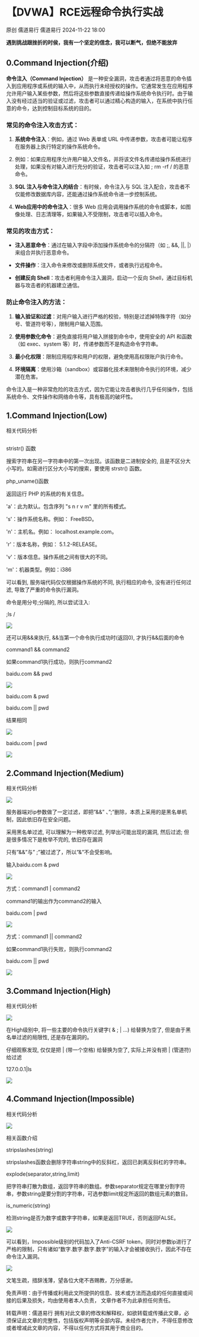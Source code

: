 #  【DVWA】RCE远程命令执行实战   
原创 儒道易行  儒道易行   2024-11-22 18:00  
  
**遇到挑战跟挫折的时侯，我有一个坚定的信念，我可以断气，但绝不能放弃**  
## 0.Command Injection(介绍)  
  
**命令注入（Command Injection）** 是一种安全漏洞，攻击者通过将恶意的命令插入到应用程序或系统的输入中，从而执行未经授权的操作。它通常发生在应用程序允许用户输入某些参数，然后将这些参数直接传递给操作系统命令执行时。由于输入没有经过适当的验证或过滤，攻击者可以通过精心构造的输入，在系统中执行任意的命令，达到控制目标系统的目的。  
### 常见的命令注入攻击方式：  
1. **系统命令注入**：例如，通过 Web 表单或 URL 中传递参数，攻击者可能让程序在服务器上执行特定的操作系统命令。  
  
1. 例如：如果应用程序允许用户输入文件名，并将该文件名传递给操作系统进行处理，如果没有对输入进行充分的验证，攻击者可以注入如 ; rm -rf / 的恶意命令。  
  
1. **SQL 注入与命令注入的结合**：有时候，命令注入与 SQL 注入配合，攻击者不仅能修改数据库内容，还能通过操作系统命令进一步控制系统。  
  
1. **Web应用中的命令注入**：很多 Web 应用会调用操作系统的命令或脚本，如图像处理、日志清理等，如果输入不受限制，攻击者可以插入命令。  
  
### 常见的攻击方式：  
- **注入恶意命令**：通过在输入字段中添加操作系统命令的分隔符（如 ;, &&, ||, |）来组合并执行恶意命令。  
  
- **文件操作**：注入命令来修改或删除系统文件，或者执行远程命令。  
  
- **创建反向 Shell**：攻击者利用命令注入漏洞，启动一个反向 Shell，通过目标机器与攻击者的机器建立通信。  
  
### 防止命令注入的方法：  
1. **输入验证和过滤**：对用户输入进行严格的校验，特别是过滤掉特殊字符（如分号、管道符号等），限制用户输入范围。  
  
1. **使用参数化命令**：避免直接将用户输入拼接到命令中，使用安全的 API 和函数（如 exec、system 等）时，传递参数而不是构造命令字符串。  
  
1. **最小化权限**：限制应用程序和用户的权限，避免使用高权限账户执行命令。  
  
1. **环境隔离**：使用沙箱（sandbox）或容器化技术来限制命令执行的环境，减少潜在危害。  
  
命令注入是一种非常危险的攻击方式，因为它能让攻击者执行几乎任何操作，包括系统命令、文件操作和网络命令等，具有极高的破坏性。  
## 1.Command Injection(Low)  
  
相关代码分析  
```
```  
  
stristr() 函数  
  
搜索字符串在另一字符串中的第一次出现。该函数是二进制安全的, 且是不区分大小写的。如需进行区分大小写的搜索，要使用 strstr() 函数。  
  
php_uname()函数  
  
返回运行 PHP 的系统的有关信息。  
  
'a'：此为默认。包含序列 "s n r v m" 里的所有模式。  
  
's'：操作系统名称。例如： FreeBSD。  
  
'n'：主机名。例如： localhost.example.com。  
  
'r'：版本名称，例如： 5.1.2-RELEASE。  
  
'v'：版本信息。操作系统之间有很大的不同。  
  
'm'：机器类型。例如：i386  
  
可以看到, 服务端代码仅仅根据操作系统的不同, 执行相应的命令, 没有进行任何过滤, 导致了严重的命令执行漏洞。  
  
命令是用分号;分隔的, 所以尝试注入:  
  
;ls /  
  
![](https://mmbiz.qpic.cn/mmbiz_png/v94hWOZcBpz9ibpxzibyL3tibJibZTJl4Warq4Gmq5QQAmIVyKRsrW22h0Bcnmxl8mA4TicQiaibnWnw4A6VC9tib9sdoQ/640?wx_fmt=png&from=appmsg "")  
  
还可以用&&来执行, &&当第一个命令执行成功时(返回0), 才执行&&后面的命令  
  
command1 && command2  
  
如果command1执行成功，则执行command2  
  
baidu.com && pwd  
  
![](https://mmbiz.qpic.cn/mmbiz_png/v94hWOZcBpz9ibpxzibyL3tibJibZTJl4War9A9MWG5zibrY7iaawF661xFHcfggGhVtlGgxrmo7jucA8UibhCsl9DAew/640?wx_fmt=png&from=appmsg "")  
  
baidu.com & pwd  
  
baidu.com || pwd  
  
结果相同  
  
![](https://mmbiz.qpic.cn/mmbiz_png/v94hWOZcBpz9ibpxzibyL3tibJibZTJl4Warhh0ibWC7EcsLNNFQwIn3VwYMLibYbERZphPzYBPFAWARpKcRGmGFicic7w/640?wx_fmt=png&from=appmsg "")  
  
baidu.com | pwd  
  
![](https://mmbiz.qpic.cn/mmbiz_png/v94hWOZcBpz9ibpxzibyL3tibJibZTJl4WarhjkQdU3Rkscu0nkl4nP7fF2Qr9xfgb92ORyLwuHaE9PU44TG8tqfrA/640?wx_fmt=png&from=appmsg "")  
## 2.Command Injection(Medium)  
  
相关代码分析  
  
![](https://mmbiz.qpic.cn/mmbiz_png/v94hWOZcBpz9ibpxzibyL3tibJibZTJl4WarDcvwticC3dNtyHGUskia6qx9Jom5wsjpLGOVzylNYZCtagBWWmCVN4fg/640?wx_fmt=png&from=appmsg "")  
  
服务器端对ip参数做了一定过滤，即把”&&” 、”;”删除，本质上采用的是黑名单机制，因此依旧存在安全问题。  
  
采用黑名单过滤, 可以理解为一种枚举过滤, 列举出可能出现的漏洞, 然后过滤; 但是很多情况下是枚举不完的, 依旧存在漏洞  
  
只有”&&”与” ;”被过滤了，所以”&”不会受影响。  
  
输入baidu.com & pwd  
  
![](https://mmbiz.qpic.cn/mmbiz_png/v94hWOZcBpz9ibpxzibyL3tibJibZTJl4WarE8yTKo3NfgfmKRibgknwQUHNmyoD423YsUSZOjAeN7baGdTV7hz8ebQ/640?wx_fmt=png&from=appmsg "")  
  
方式：command1 | command2  
  
command1的输出作为command2的输入  
  
baidu.com | pwd  
  
![](https://mmbiz.qpic.cn/mmbiz_png/v94hWOZcBpz9ibpxzibyL3tibJibZTJl4WarSSCicQMXakicIEqO8JdPcicrU7c1HKcx0hzoQuxoeCpTK49UofEib87mKw/640?wx_fmt=png&from=appmsg "")  
  
方式：command1 || command2  
  
如果command1执行失败，则执行command2  
  
baidu.com || pwd  
  
![](https://mmbiz.qpic.cn/mmbiz_png/v94hWOZcBpz9ibpxzibyL3tibJibZTJl4WarfHkia0BOwHJpLbBF7CnOOaHLYYLmB1I74g9d8sgckeQTFScbH3UEfLw/640?wx_fmt=png&from=appmsg "")  
## 3.Command Injection(High)  
  
相关代码分析  
  
![](https://mmbiz.qpic.cn/mmbiz_png/v94hWOZcBpz9ibpxzibyL3tibJibZTJl4WarYfnWwgpPqicPddE32jFMsXrhfyN6IBsUxtFfGia8b8vU8ia0gYcsp6ocQ/640?wx_fmt=png&from=appmsg "")  
  
在High级别中, 将一些主要的命令执行关键字( & ; | ...) 给替换为空了, 但是由于黑名单过滤的局限性, 还是存在漏洞的。  
  
仔细观察发现, 仅仅是把 | (带一个空格) 给替换为空了, 实际上并没有把 | (管道符)给过滤  
  
127.0.0.1|ls  
  
![](https://mmbiz.qpic.cn/mmbiz_png/v94hWOZcBpz9ibpxzibyL3tibJibZTJl4WarhtCvh9oFKdP3UmVOT3yjUFyHETanWVpVza2pRDmtjl8sJAIWm128ibg/640?wx_fmt=png&from=appmsg "")  
## 4.Command Injection(Impossible)  
  
相关代码分析  
  
![](https://mmbiz.qpic.cn/mmbiz_png/v94hWOZcBpz9ibpxzibyL3tibJibZTJl4WarKYyWDt0emB9lkpj02VVNxfMibdIpDic6OsKUzJdjR5eeEibPYQ4Gf2Mdw/640?wx_fmt=png&from=appmsg "")  
  
相关函数介绍  
  
stripslashes(string)  
  
stripslashes函数会删除字符串string中的反斜杠，返回已剥离反斜杠的字符串。  
  
explode(separator,string,limit)  
  
把字符串打散为数组，返回字符串的数组。参数separator规定在哪里分割字符串，参数string是要分割的字符串，可选参数limit规定所返回的数组元素的数目。  
  
is_numeric(string)  
  
检测string是否为数字或数字字符串，如果是返回TRUE，否则返回FALSE。  
  
![](https://mmbiz.qpic.cn/mmbiz_png/v94hWOZcBpz9ibpxzibyL3tibJibZTJl4Warby9PAxtuaOCoFoNX7KDicpfgf4y2PscrWjcTshC7Ox60PGhOYibUy0hg/640?wx_fmt=png&from=appmsg "")  
  
可以看到，Impossible级别的代码加入了Anti-CSRF token，同时对参数ip进行了严格的限制，只有诸如“数字.数字.数字.数字”的输入才会被接收执行，因此不存在命令注入漏洞。  
  
![](https://mmbiz.qpic.cn/mmbiz_png/v94hWOZcBpz9ibpxzibyL3tibJibZTJl4War19oPN9ZReGT7Wkvn4zejKJib2ib7fuRJpHq2MRoHsate4JEBpuvkFicicw/640?wx_fmt=png&from=appmsg "")  
  
文笔生疏，措辞浅薄，望各位大佬不吝赐教，万分感谢。  
  
免责声明：由于传播或利用此文所提供的信息、技术或方法而造成的任何直接或间接的后果及损失，均由使用者本人负责， 文章作者不为此承担任何责任。  
  
转载声明：儒道易行 拥有对此文章的修改和解释权，如欲转载或传播此文章，必须保证此文章的完整性，包括版权声明等全部内容。未经作者允许，不得任意修改或者增减此文章的内容，不得以任何方式将其用于商业目的。  
```
```  
  
  
